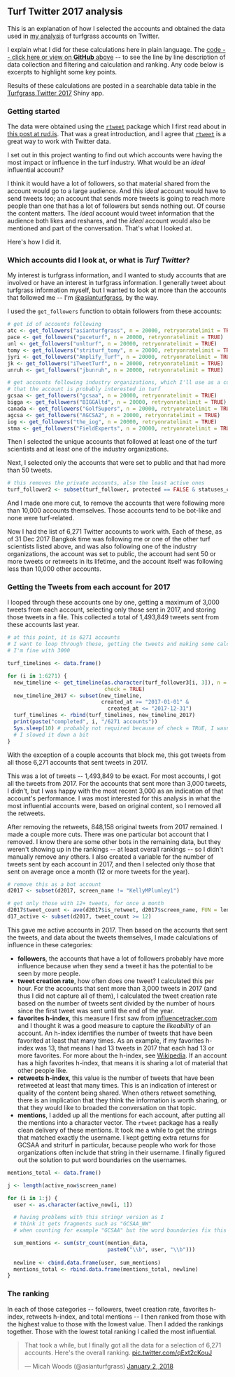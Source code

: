 ## Turf Twitter 2017 analysis

This is an explanation of how I selected the accounts and obtained the data used in [my analysis](https://twitter.com/asianturfgrass/status/948203012324864000) of turfgrass accounts on Twitter. 

I explain what I did for these calculations here in plain language. The [code -- click here or view on **GitHub** above](https://github.com/micahwoods/turf_twitter_2017) -- to see the line by line description of data collection and filtering and calculation and ranking. Any code below is excerpts to highlight some key points.

Results of these calculations are posted in a searchable data table in the [Turfgrass Twitter 2017](https://asianturfgrass.shinyapps.io/turf_twitter/) Shiny app.

### Getting started

The data were obtained using the [`rtweet`](https://cran.rstudio.com/web/packages/rtweet/) package which I first read about in [this post at rud.is](https://rud.is/b/2017/10/22/a-call-to-tweets-blog-posts/). That was a great introduction, and I agree that [`rtweet`](https://cran.rstudio.com/web/packages/rtweet/) is a great way to work with Twitter data.

I set out in this project wanting to find out which accounts were having the most impact or influence in the turf industry. What would be an *ideal* influential account? 

I think it would have a lot of followers, so that material shared from the account would go to a large audience. And this *ideal* account would have to send tweets too; an account that sends more tweets is going to reach more people than one that has a lot of followers but sends nothing out. Of course the content matters. The *ideal* account would tweet information that the audience both likes and reshares, and the *ideal* account would also be mentioned and part of the conversation. That's what I looked at.

Here's how I did it.

### Which accounts did I look at, or what is *Turf Twitter*?

My interest is turfgrass information, and I wanted to study accounts that are involved or have an interest in turfgrass information. I generally tweet about turfgrass information myself, but I wanted to look at more than the accounts that followed me -- I'm [@asianturfgrass](https://twitter.com/asianturfgrass), by the way.

I used the `get_followers` function to obtain followers from these accounts:

```r
# get id of accounts following 
atc <- get_followers("asianturfgrass", n = 20000, retryonratelimit = TRUE)
pace <- get_followers("paceturf", n = 20000, retryonratelimit = TRUE)
unl <- get_followers("unlturf", n = 20000, retryonratelimit = TRUE)
tomy <- get_followers("striturf_tomy", n = 20000, retryonratelimit = TRUE)
jyri <- get_followers("Amplify_Turf", n = 20000, retryonratelimit = TRUE)
jk <- get_followers("iTweetTurf", n = 20000, retryonratelimit = TRUE)
unruh <- get_followers("jbunruh", n = 20000, retryonratelimit = TRUE)

# get accounts following industry organizations, which I'll use as a confirmation
# that the account is probably interested in turf
gcsaa <- get_followers("gcsaa", n = 20000, retryonratelimit = TRUE)
bigga <- get_followers("BIGGAltd", n = 20000, retryonratelimit = TRUE)
canada <- get_followers("GolfSupers", n = 20000, retryonratelimit = TRUE)
agcsa <- get_followers("AGCSA2", n = 20000, retryonratelimit = TRUE)
iog <- get_followers("the_iog", n = 20000, retryonratelimit = TRUE)
stma <- get_followers("FieldExperts", n = 20000, retryonratelimit = TRUE)
```
Then I selected the unique accounts that followed at least one of the turf scientists and at least one of the industry organizations.

Next, I selected only the accounts that were set to public and that had more than 50 tweets.

```r
# this removes the private accounts, also the least active ones
turf_follower2 <- subset(turf_follower, protected == FALSE & statuses_count >= 50)
```

And I made one more cut, to remove the accounts that were following more than 10,000 accounts themselves. Those accounts tend to be bot-like and none were turf-related.

Now I had the list of 6,271 Twitter accounts to work with. Each of these, as of 31 Dec 2017 Bangkok time was following me or one of the other turf scientists listed above, and was also following one of the industry organizations, the account was set to public, the account had sent 50 or more tweets or retweets in its lifetime, and the account itself was following less than 10,000 other accounts.

### Getting the Tweets from each account for 2017

I looped through these accounts one by one, getting a maximum of 3,000 tweets from each account, selecting only those sent in 2017, and storing those tweets in a file. This collected a total of 1,493,849 tweets sent from these accounts last year.

```r
# at this point, it is 6271 accounts
# I want to loop through these, getting the tweets and making some calculations
# I'm fine with 3000

turf_timelines <- data.frame()

for (i in 1:6271) {
  new_timeline <- get_timeline(as.character(turf_follower3[i, 3]), n = 3000,
                               check = TRUE)
  new_timeline_2017 <- subset(new_timeline,
                              created_at >= "2017-01-01" &
                                created_at <= "2017-12-31")
  turf_timelines <- rbind(turf_timelines, new_timeline_2017)
  print(paste("completed", i, "/6271 accounts"))
  Sys.sleep(10) # probably not required because of check = TRUE, I wasn't in a hurry so 
  # I slowed it down a bit
}
```

With the exception of a couple accounts that block me, this got tweets from all those 6,271 accounts that sent tweets in 2017.

This was a lot of tweets -- 1,493,849 to be exact. For most accounts, I got all the tweets from 2017. For the accounts that sent more than 3,000 tweets, I didn't, but I was happy with the most recent 3,000 as an indication of that account's performance. I was most interested for this analysis in what the most influential accounts were, based on original content, so I removed all the retweets. 

After removing the retweets, 848,158 original tweets from 2017 remained. I made a couple more cuts. There was one particular bot account that I removed. I know there are some other bots in the remaining data, but they weren't showing up in the rankings -- at least overall rankings -- so I didn't manually remove any others. I also created a variable for the number of tweets sent by each account in 2017, and then I selected only those that sent on average once a month (12 or more tweets for the year).

```r
# remove this as a bot account
d2017 <- subset(d2017, screen_name != "KellyMPlumley1")

# get only those with 12+ tweets, for once a month
d2017$tweet_count <- ave(d2017$is_retweet, d2017$screen_name, FUN = length)
d17_active <- subset(d2017, tweet_count >= 12)
```
This gave me active accounts in 2017. Then based on the accounts that sent the tweets, and data about the tweets themselves, I made calculations of influence in these categories:

* **followers**, the accounts that have a lot of followers probably have more influence because when they send a tweet it has the potential to be seen by more people.
* **tweet creation rate**, how often does one tweet? I calculated this per hour. For the accounts that sent more than 3,000 tweets in 2017 (and thus I did not capture all of them), I calculated the tweet creation rate based on the number of tweets sent divided by the number of hours since the first tweet was sent until the end of the year.
* **favorites h-index**, this measure I first saw from [influencetracker.com](http://www.influencetracker.com/) and I thought it was a good measure to capture the *likeability* of an account. An h-index identifies the number of tweets that have been favorited at least that many times. As an example, if my favorites h-index was 13, that means I had 13 tweets in 2017 that each had 13 or more favorites. For more about the h-index, see [Wikipedia](https://en.wikipedia.org/wiki/H-index). If an account has a high favorites h-index, that means it is sharing a lot of material that other people like.
* **retweets h-index**, this value is the number of tweets that have been retweeted at least that many times. This is an indication of interest or quality of the content being shared. When others retweet something, there is an implication that they think the information is worth sharing, or that they would like to broaded the conversation on that topic.
* **mentions**, I added up all the mentions for each account, after putting all the mentions into a character vector. The `rtweet` package has a really clean delivery of these mentions. It took me a while to get the strings that matched exactly the username. I kept getting extra returns for GCSAA and striturf in particular, because people who work for those organizations often include that string in their username. I finally figured out the solution to put word boundaries on the usernames.

```r
mentions_total <- data.frame()

j <- length(active_now$screen_name)

for (i in 1:j) {
  user <- as.character(active_now[i, 1])

  # having problems with this stringr version as I
  # think it gets fragments such as "GCSAA_NW"
  # when counting for example "GCSAA" but the word boundaries fix this

  sum_mentions <- sum(str_count(mention_data, 
                                paste0("\\b", user, "\\b")))
  
  newline <- cbind.data.frame(user, sum_mentions)
  mentions_total <- rbind.data.frame(mentions_total, newline)
}
```

### The ranking

In each of those categories -- followers, tweet creation rate, favorites h-index, retweets h-index, and total mentions -- I then ranked from those with the highest value to those with the lowest value. Then I added the rankings together. Those with the lowest total ranking I called the most influential.

<blockquote class="twitter-tweet" data-lang="en"><p lang="en" dir="ltr">That took a while, but I finally got all the data for a selection of 6,271 accounts. Here&#39;s the overall ranking. <a href="https://t.co/qExt2cKouJ">pic.twitter.com/qExt2cKouJ</a></p>&mdash; Micah Woods (@asianturfgrass) <a href="https://twitter.com/asianturfgrass/status/948203012324864000?ref_src=twsrc%5Etfw">January 2, 2018</a></blockquote>
<script async src="https://platform.twitter.com/widgets.js" charset="utf-8"></script>





